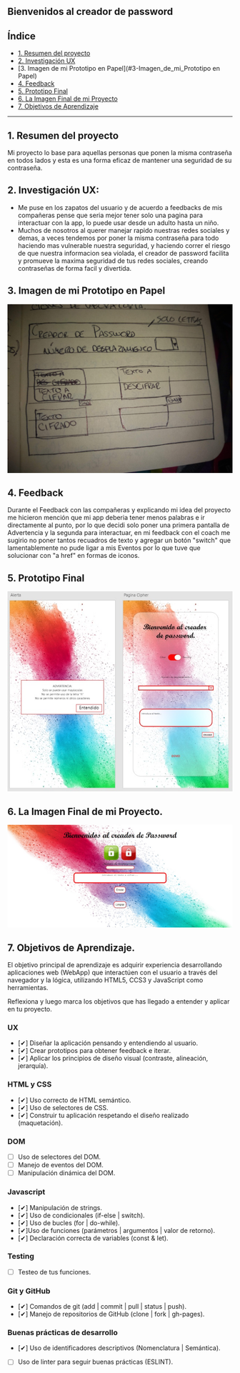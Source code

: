 ## Bienvenidos al creador de password

## Índice


* [1. Resumen del proyecto](#1-Resumen_del_proyecto)
* [2. Investigación UX](#2-Investigación_UX)
* [3. Imagen de mi Prototipo en Papel](#3-Imagen_de_mi_Prototipo en Papel)
* [4. Feedback](#4-Feedback)
* [5. Prototipo Final](#5-Prototipo_Final)
* [6. La Imagen Final de mi Proyecto](#6-La_Imagen_Final_de_mi_Proyecto)
* [7. Objetivos de Aprendizaje](#6-Objetivos_de_Aprendizaje)


***

## 1. Resumen del proyecto
Mi proyecto lo base para aquellas personas que ponen la misma contraseña en
todos lados y esta es una forma eficaz de mantener una seguridad de su
contraseña.


## 2. Investigación UX:
* Me puse en los zapatos del usuario y de acuerdo a feedbacks de mis compañeras
  pense que seria mejor tener solo una pagina para interactuar con la app,
  lo puede usar desde un adulto hasta un niño.
* Muchos de nosotros al querer manejar rapido nuestras redes sociales y demas,
  a veces tendemos por poner la misma contraseña para todo haciendo mas
  vulnerable nuestra seguridad, y haciendo correr el riesgo de que nuestra
  informacion sea violada, el creador de password facilita y promueve la maxima
  seguridad de tus redes sociales, creando contraseñas de forma facil y
  divertida.

## 3. Imagen de mi Prototipo en Papel

<img src= "src/img/IMG_20200216_132235652.jpg">

## 4. Feedback
Durante el Feedback con las compañeras y explicando mi idea del proyecto me
hicieron mención que mi app deberia tener menos palabras e ir directamente al
punto, por lo que decidi solo poner una primera pantalla de Advertencia y la
segunda para interactuar, en mi feedback con el coach me sugirio no poner tantos
recuadros de texto y agregar un botón "switch" que lamentablemente no pude ligar
a mis Eventos por lo que tuve que solucionar con "a href" en formas de iconos.

## 5. Prototipo Final

<img src= "/src/img/maquetado pao.jpg">


## 6. La Imagen Final de mi Proyecto.

<img src= "/src/img/cipher estructura2.jpg">

## 7. Objetivos de Aprendizaje.

El objetivo principal de aprendizaje es adquirir experiencia desarrollando aplicaciones web (WebApp) que interactúen con el usuario a través del navegador y la lógica, utilizando HTML5, CCS3 y JavaScript como herramientas.

Reflexiona y luego marca los objetivos que has llegado a entender y aplicar en tu proyecto.

### UX
- [&#10004;] Diseñar la aplicación pensando y entendiendo al usuario.
- [&#10004;] Crear prototipos para obtener feedback e iterar.
- [&#10004;] Aplicar los principios de diseño visual (contraste, alineación, jerarquía).
### HTML y CSS
- [&#10004;] Uso correcto de HTML semántico.
- [&#10004;] Uso de selectores de CSS.
- [&#10004;] Construir tu aplicación respetando el diseño realizado (maquetación).
### DOM
- [ ] Uso de selectores del DOM.
- [ ] Manejo de eventos del DOM.
- [ ] Manipulación dinámica del DOM.
### Javascript
- [&#10004;] Manipulación de strings.
- [&#10004;] Uso de condicionales (if-else | switch).
- [&#10004;] Uso de bucles (for | do-while).
- [&#10004;]Uso de funciones (parámetros | argumentos | valor de retorno).
- [&#10004;] Declaración correcta de variables (const & let).
### Testing
- [ ] Testeo de tus funciones.
### Git y GitHub
- [&#10004;] Comandos de git (add | commit | pull | status | push).
- [&#10004;] Manejo de repositorios de GitHub (clone | fork | gh-pages).
### Buenas prácticas de desarrollo
- [&#10004;] Uso de identificadores descriptivos (Nomenclatura | Semántica).
- [ ] Uso de linter para seguir buenas prácticas (ESLINT).
